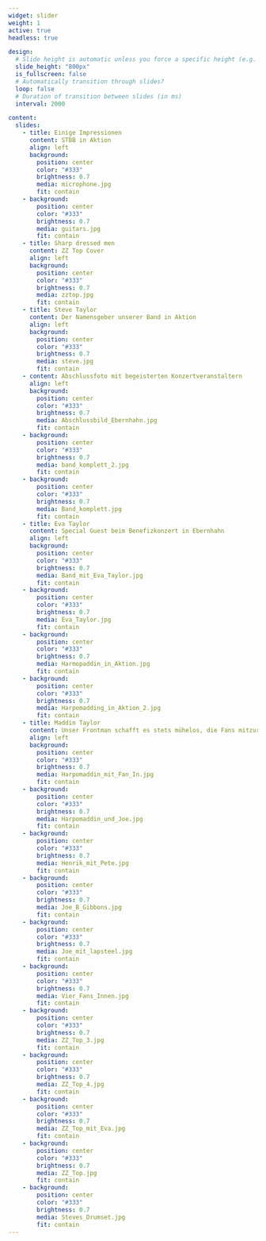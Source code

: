 ```yaml
---
widget: slider
weight: 1
active: true
headless: true

design:
  # Slide height is automatic unless you force a specific height (e.g. '400px')
  slide_height: "800px"
  is_fullscreen: false
  # Automatically transition through slides?
  loop: false
  # Duration of transition between slides (in ms)
  interval: 2000

content:
  slides:
    - title: Einige Impressionen
      content: STBB in Aktion
      align: left
      background:
        position: center
        color: "#333"
        brightness: 0.7
        media: microphone.jpg
        fit: contain
    - background:
        position: center
        color: "#333"
        brightness: 0.7
        media: guitars.jpg
        fit: contain
    - title: Sharp dressed men
      content: ZZ Top Cover
      align: left
      background:
        position: center
        color: "#333"
        brightness: 0.7
        media: zztop.jpg
        fit: contain
    - title: Steve Taylor
      content: Der Namensgeber unserer Band in Aktion
      align: left
      background:
        position: center
        color: "#333"
        brightness: 0.7
        media: steve.jpg
        fit: contain
    - content: Abschlussfoto mit begeisterten Konzertveranstaltern
      align: left
      background:
        position: center
        color: "#333"
        brightness: 0.7
        media: Abschlussbild_Ebernhahn.jpg
        fit: contain
    - background:
        position: center
        color: "#333"
        brightness: 0.7
        media: band_komplett_2.jpg
        fit: contain
    - background:
        position: center
        color: "#333"
        brightness: 0.7
        media: Band_komplett.jpg
        fit: contain
    - title: Eva Taylor
      content: Special Guest beim Benefizkonzert in Ebernhahn
      align: left
      background:
        position: center
        color: "#333"
        brightness: 0.7
        media: Band_mit_Eva_Taylor.jpg
        fit: contain
    - background:
        position: center
        color: "#333"
        brightness: 0.7
        media: Eva_Taylor.jpg
        fit: contain
    - background:
        position: center
        color: "#333"
        brightness: 0.7
        media: Harmopaddin_in_Aktion.jpg
        fit: contain
    - background:
        position: center
        color: "#333"
        brightness: 0.7
        media: Harpomadding_in_Aktion_2.jpg
        fit: contain
    - title: Maddin Taylor
      content: Unser Frontman schafft es stets mühelos, die Fans mitzureißen
      align: left
      background:
        position: center
        color: "#333"
        brightness: 0.7
        media: Harpomaddin_mit_Fan_In.jpg
        fit: contain
    - background:
        position: center
        color: "#333"
        brightness: 0.7
        media: Harpomaddin_und_Joe.jpg
        fit: contain
    - background:
        position: center
        color: "#333"
        brightness: 0.7
        media: Henrik_mit_Pete.jpg
        fit: contain
    - background:
        position: center
        color: "#333"
        brightness: 0.7
        media: Joe_B_Gibbons.jpg
        fit: contain
    - background:
        position: center
        color: "#333"
        brightness: 0.7
        media: Joe_mit_lapsteel.jpg
        fit: contain
    - background:
        position: center
        color: "#333"
        brightness: 0.7
        media: Vier_Fans_Innen.jpg
        fit: contain
    - background:
        position: center
        color: "#333"
        brightness: 0.7
        media: ZZ_Top_3.jpg
        fit: contain
    - background:
        position: center
        color: "#333"
        brightness: 0.7
        media: ZZ_Top_4.jpg
        fit: contain
    - background:
        position: center
        color: "#333"
        brightness: 0.7
        media: ZZ_Top_mit_Eva.jpg
        fit: contain
    - background:
        position: center
        color: "#333"
        brightness: 0.7
        media: ZZ_Top.jpg
        fit: contain
    - background:
        position: center
        color: "#333"
        brightness: 0.7
        media: Steves_Drumset.jpg
        fit: contain
---
```

